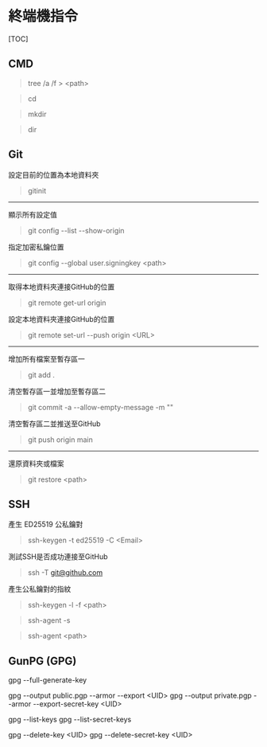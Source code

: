 # 終端機指令

[TOC]

## CMD
> tree /a /f > \<path\>



> cd

> mkdir

> dir

## Git

設定目前的位置為本地資料夾
> gitinit

---

顯示所有設定值
> git config --list --show-origin

指定加密私鑰位置
> git config --global user.signingkey \<path\>

---

取得本地資料夾連接GitHub的位置
> git remote get-url origin

設定本地資料夾連接GitHub的位置
> git remote set-url --push origin \<URL\>

---

增加所有檔案至暫存區一
> git add .
 
清空暫存區一並增加至暫存區二
> git commit -a --allow-empty-message -m ""

清空暫存區二並推送至GitHub
> git push origin main

---

還原資料夾或檔案
> git restore \<path\>


## SSH
產生 ED25519 公私鑰對
> ssh-keygen -t ed25519 -C \<Email\>

測試SSH是否成功連接至GitHub
> ssh -T git@github.com

產生公私鑰對的指紋
> ssh-keygen -l -f \<path\>

> ssh-agent -s

> ssh-agent \<path\>

## GunPG (GPG)

gpg --full-generate-key

gpg --output public.pgp --armor --export \<UID\>
gpg --output private.pgp --armor --export-secret-key \<UID\>

gpg --list-keys
gpg --list-secret-keys

gpg --delete-key \<UID\>
gpg --delete-secret-key \<UID\>
